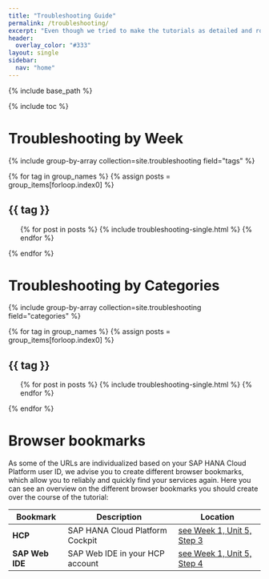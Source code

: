 ```yaml
---
title: "Troubleshooting Guide"
permalink: /troubleshooting/
excerpt: "Even though we tried to make the tutorials as detailed and robust as possible, you might run into issues from time to time. Therefore we have collected some troubleshooting tips that might help you in resolving these issues on your own. We will continuously update this troubleshooting guide. If you still get stuck or have additional questions, please feel free to reach out to us in the [discussion forums](https://open.sap.com/courses/hcp3a1/pinboard) of this openSAP course."
header:
  overlay_color: "#333"
layout: single
sidebar:
  nav: "home"
---
```

<a name="top"/>

{% include base_path %}

{% include toc %}


# Troubleshooting by Week

{% include group-by-array collection=site.troubleshooting field="tags" %}

{% for tag in group_names %}
  {% assign posts = group_items[forloop.index0] %}
  <h2 id="{{ tag | slugify }}" class="archive__subtitle">{{ tag }}</h2>
  <ul>
  {% for post in posts %}
    {% include troubleshooting-single.html %}
  {% endfor %}
  </ul>
{% endfor %}


# Troubleshooting by Categories

{% include group-by-array collection=site.troubleshooting field="categories" %}

{% for tag in group_names %}
  {% assign posts = group_items[forloop.index0] %}
  <h2 id="{{ category | slugify }}" class="archive__subtitle">{{ tag }}</h2>
  <ul>
  {% for post in posts %}
    {% include troubleshooting-single.html %}
  {% endfor %}
  </ul>
{% endfor %}


# Browser bookmarks

As some of the URLs are individualized based on your SAP HANA Cloud Platform user ID, we advise you to create different browser bookmarks, which allow you to reliably and quickly find your services again. Here you can see an overview on the different browser bookmarks you should create over the course of the tutorial:

| Bookmark            | Description | Location   |
|---------------------|-------------|------------|
| **HCP**             | SAP HANA Cloud Platform Cockpit | [see Week 1, Unit 5, Step 3]({{base_path}}/week-1/unit-5#step-3-prepare-sap-hana-cloud-platform-trial-account)
| **SAP Web IDE**     | SAP Web IDE in your HCP account | [see Week 1, Unit 5, Step 4]({{base_path}}/week-1/unit-5#step-4-prepare-sap-web-ide)

